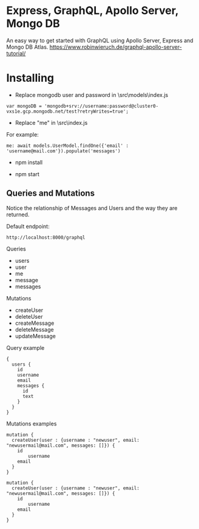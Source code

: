 # Express, GraphQL, Apollo Server, Mongo DB

An easy way to get started with GraphQL using Apollo Server, Express and Mongo DB Atlas.
https://www.robinwieruch.de/graphql-apollo-server-tutorial/

# Installing

- Replace mongodb user and password in \src\models\index.js

```
var mongoDB = 'mongodb+srv://username:password@cluster0-vxs1e.gcp.mongodb.net/test?retryWrites=true';
```

- Replace "me" in \src\index.js

For example:
```
me: await models.UserModel.findOne({'email' : 'username@mail.com'}).populate('messages')
```

- npm install

- npm start

## Queries and Mutations
Notice the relationship of Messages and Users and the way they are returned.

Default endpoint:
```
http://localhost:8000/graphql
```

Queries

- users
- user
- me
- message
- messages

Mutations
- createUser
- deleteUser
- createMessage
- deleteMessage
- updateMessage

Query example

```
{
  users {
    id
    username
    email
    messages {
      id
      text
    }
  }
}
```

Mutations examples

```
mutation {
  createUser(user : {username : "newuser", email: "newusermail@mail.com", messages: []}) {
    id
    	username
	email
  }
}
```

```
mutation {
  createUser(user : {username : "newuser", email: "newusermail@mail.com", messages: []}) {
    id
    	username
	email
  }
}
```